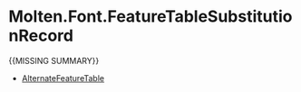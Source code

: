 ﻿  
# Molten.Font.FeatureTableSubstitutionRecord
{{MISSING SUMMARY}}
  
*  [AlternateFeatureTable](docs/Molten.Font/Molten/Font/FeatureTableSubstitutionRecord/AlternateFeatureTable.md)